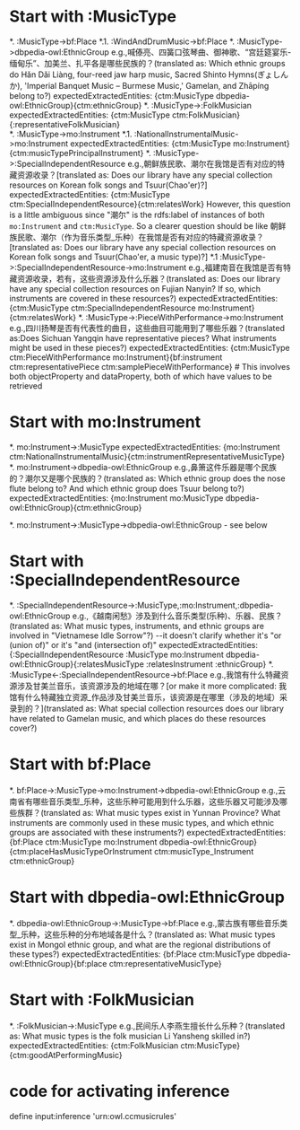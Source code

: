 # Start with :MusicType
*. :MusicType->bf:Place
    *.1. :WindAndDrumMusic->bf:Place
*. :MusicType->dbpedia-owl:EthnicGroup
    e.g.,喊傣亮、四簧口弦琴曲、御神歌、“宫廷筵宴乐-缅甸乐”、加美兰、扎平各是哪些民族的？(translated as: Which ethnic groups do Hǎn Dǎi Liàng, four-reed jaw harp music, Sacred Shinto Hymns(ぎょしんか), 'Imperial Banquet Music – Burmese Music,' Gamelan, and Zhāpíng belong to?)
    expectedExtractedEntities: {ctm:MusicType dbpedia-owl:EthnicGroup}{ctm:ethnicGroup}
*. :MusicType->:FolkMusician
    expectedExtractedEntities: {ctm:MusicType ctm:FolkMusician}{:representativeFolkMusician}     
*. :MusicType->mo:Instrument
    *.1. :NationalInstrumentalMusic->mo:Instrument
        expectedExtractedEntities: {ctm:MusicType mo:Instrument}{ctm:musicTypePrincipalInstrument}
*. :MusicType->:SpecialIndependentResource
    e.g.,朝鲜族民歌、潮尔在我馆是否有对应的特藏资源收录？[translated as: Does our library have any special collection resources on Korean folk songs and Tsuur(Chao'er)?]
        expectedExtractedEntities: {ctm:MusicType ctm:SpecialIndependentResource}{ctm:relatesWork}
        However, this question is a little ambiguous since "潮尔" is the rdfs:label of instances of both `mo:Instrument` and `ctm:MusicType`. So a clearer question should be like 朝鲜族民歌、潮尔（作为音乐类型_乐种）在我馆是否有对应的特藏资源收录？[translated as: Does our library have any special collection resources on Korean folk songs and Tsuur(Chao'er, a music type)?]
    *.1 :MusicType->:SpecialIndependentResource->mo:Instrument
        e.g.,福建南音在我馆是否有特藏资源收录，若有，这些资源涉及什么乐器？(translated as: Does our library have any special collection resources on Fujian Nanyin? If so, which instruments are covered in these resources?)
        expectedExtractedEntities: {ctm:MusicType ctm:SpecialIndependentResource mo:Instrument}{ctm:relatesWork}
*. :MusicType->:PieceWithPerformance->mo:Instrument
    e.g.,四川扬琴是否有代表性的曲目，这些曲目可能用到了哪些乐器？(translated as:Does Sichuan Yangqin have representative pieces? What instruments might be used in these pieces?)
    expectedExtractedEntities: {ctm:MusicType ctm:PieceWithPerformance mo:Instrument}{bf:instrument ctm:representativePiece ctm:samplePieceWithPerformance} # This involves both objectProperty and dataProperty, both of which have values to be retrieved

# Start with mo:Instrument
*. mo:Instrument->:MusicType
    expectedExtractedEntities: {mo:Instrument ctm:NationalInstrumentalMusic}{ctm:instrumentRepresentativeMusicType}
*. mo:Instrument->dbpedia-owl:EthnicGroup
    e.g.,鼻箫这件乐器是哪个民族的？潮尔又是哪个民族的？(translated as: Which ethnic group does the nose flute belong to? And which ethnic group does Tsuur belong to?)
    expectedExtractedEntities: {mo:Instrument mo:MusicType dbpedia-owl:EthnicGroup}{ctm:ethnicGroup}
    
*. mo:Instrument->:MusicType->dbpedia-owl:EthnicGroup - see below

# Start with :SpecialIndependentResource
*. :SpecialIndependentResource->:MusicType,:mo:Instrument,:dbpedia-owl:EthnicGroup
    e.g.,《越南闲愁》涉及到什么音乐类型(乐种)、乐器、民族？(translated as: What music types, instruments, and ethnic groups are involved in "Vietnamese Idle Sorrow"?)
    --it doesn't clarify whether it's "or (union of)" or it's "and (intersection of)"
    expectedExtractedEntities: {:SpecialIndependentResource :MusicType mo:Instrument dbpedia-owl:EthnicGroup}{:relatesMusicType :relatesInstrument :ethnicGroup}
*. :MusicType<-:SpecialIndependentResource->bf:Place
    e.g.,我馆有什么特藏资源涉及甘美兰音乐，该资源涉及的地域在哪？[or make it more complicated: 我馆有什么特藏独立资源_作品涉及甘美兰音乐，该资源是在哪里（涉及的地域）采录到的？](translated as: What special collection resources does our library have related to Gamelan music, and which places do these resources cover?)

# Start with bf:Place
*. bf:Place->:MusicType->mo:Instrument->dbpedia-owl:EthnicGroup
    e.g.,云南省有哪些音乐类型_乐种，这些乐种可能用到什么乐器，这些乐器又可能涉及哪些族群？(translated as: What music types exist in Yunnan Province? What instruments are commonly used in these music types, and which ethnic groups are associated with these instruments?)
    expectedExtractedEntities: {bf:Place ctm:MusicType mo:Instrument dbpedia-owl:EthnicGroup}{ctm:placeHasMusicTypeOrInstrument ctm:musicType_Instrument ctm:ethnicGroup}

# Start with dbpedia-owl:EthnicGroup
*. dbpedia-owl:EthnicGroup->:MusicType->bf:Place
    e.g.,蒙古族有哪些音乐类型_乐种，这些乐种的分布地域各是什么？(translated as: What music types exist in Mongol ethnic group, and what are the regional distributions of these types?)
    expectedExtractedEntities: {bf:Place ctm:MusicType dbpedia-owl:EthnicGroup}{bf:place ctm:representativeMusicType}

# Start with :FolkMusician
*. :FolkMusician->:MusicType
    e.g.,民间乐人李燕生擅长什么乐种？(translated as: What music types is the folk musician Li Yansheng skilled in?)
    expectedExtractedEntities: {ctm:FolkMusician ctm:MusicType}{ctm:goodAtPerformingMusic}


# code for activating inference 
define input:inference 'urn:owl.ccmusicrules'